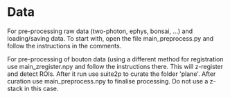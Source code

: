 # Data
For pre-processing raw data (two-photon, ephys, bonsai, ...) and loading/saving data. To start with, open the file main_preprocess.py and follow the instructions in the comments.

For pre-processing of bouton data (using a different method for registration use main_zregister.npy and follow the instructions there. This will z-register and detect ROIs. After it run use suite2p to curate the folder 'plane'.
After curation use main_preprocess.npy to finalise processing. Do not use a z-stack in this case.
